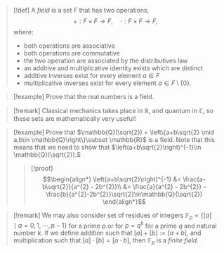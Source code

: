 >[!def]
>A *field* is a set $F$ that has two operations, $$+ : F\times F \longrightarrow F,\quad\cdot : F\times F \longrightarrow F,$$where:
>- both operations are associative
>- both operations are commutative
>- the two operation are associated by the distributives law
>- an additive and multiplicative identity exists which are distinct
>- additive inverses exist for every element $a\in F$
>- multiplicative inverses exist for every element $a\in F\setminus \left\{0\right\}$.

>[!example]
>Prove that the real numbers is a field.

>[!remark]
>Classical mechanics takes place in $\mathbb{R}$, and quantum in $\mathbb{C}$, so these sets are mathematically very useful!

>[!example]
>Prove that $\mathbb{Q}(\sqrt{2}) = \left\{a+b\sqrt{2} \mid a,b\in \mathbb{Q}\right\}\subset \mathbb{R}$ is a field.
>Note that this means that we need to show that $\left(a+b\sqrt{2}\right)^{-1}\in \mathbb{Q}(\sqrt{2}).$
>>[!proof]
>>$$\begin{align*}
>>\left(a+b\sqrt{2}\right)^{-1} &= \frac{a-b\sqrt{2}}{a^{2} - 2b^{2}}\\
>>&= \frac{a}{a^{2} - 2b^{2}} - \frac{b}{a^{2}-2b^{2}}\sqrt{2}\in\mathbb{Q}(\sqrt{2})
> \end{align*}$$

>[!remark]
>We may also consider set of residues of integers $\mathbb{F}_{p} = \left\{[a] \mid a=0,1,\cdots,p-1\right\}$ for a prime $p$ or for $p=q^{k}$ for a prime $q$ and natural number $k$.
>If we define addition such that $[a]+[b]:=[a+b]$, and multiplication such that $[a]\cdot[b] = [a\cdot b]$, then $\mathbb{F}_{p}$ is a *finite field*.
